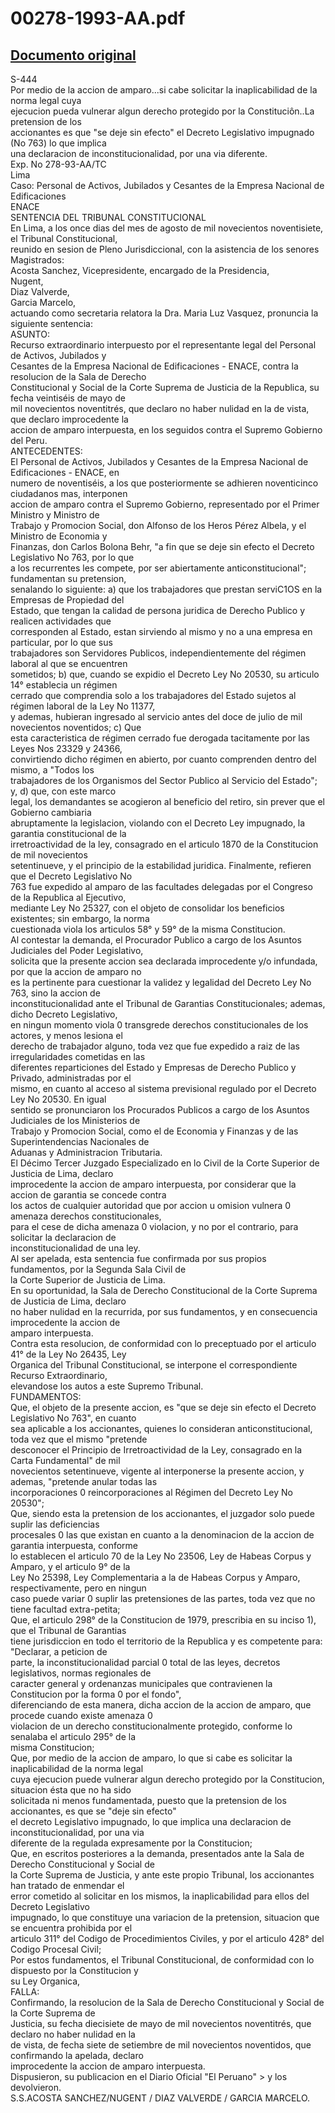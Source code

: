 
00278-1993-AA.pdf
=================
  
[Documento original](https://tc.gob.pe/jurisprudencia/1997/00278-1993-AA.pdf)  
---  
S-444  
Por medio de la accion de amparo...si cabe solicitar la inaplicabilidad de la norma legal cuya  
ejecucion pueda vulnerar algun derecho protegido por la Constituciôn..La pretension de los  
accionantes es que "se deje sin efecto" el Decreto Legislativo impugnado (No 763) lo que implica  
una declaracion de inconstitucionalidad, por una via diferente.  
Exp. No 278-93-AA/TC  
Lima  
Caso: Personal de Activos, Jubilados y Cesantes de la Empresa Nacional de Edificaciones  
ENACE  
SENTENCIA DEL TRIBUNAL CONSTITUCIONAL  
En Lima, a los once dias del mes de agosto de mil novecientos noventisiete, el Tribunal Constitucional,  
reunido en sesion de Pleno Jurisdiccional, con la asistencia de los senores Magistrados:  
Acosta Sanchez, Vicepresidente, encargado de la Presidencia,  
Nugent,  
Diaz Valverde,  
Garcia Marcelo,  
actuando como secretaria relatora la Dra. Maria Luz Vasquez, pronuncia la siguiente sentencia:  
ASUNTO:  
Recurso extraordinario interpuesto por el representante legal del Personal de Activos, Jubilados y  
Cesantes de la Empresa Nacional de Edificaciones - ENACE, contra la resolucion de la Sala de Derecho  
Constitucional y Social de la Corte Suprema de Justicia de la Republica, su fecha veintiséis de mayo de  
mil novecientos noventitrés, que declaro no haber nulidad en la de vista, que declaro improcedente la  
accion de amparo interpuesta, en los seguidos contra el Supremo Gobierno del Peru.  
ANTECEDENTES:  
El Personal de Activos, Jubilados y Cesantes de la Empresa Nacional de Edificaciones - ENACE, en  
numero de noventiséis, a los que posteriormente se adhieren noventicinco ciudadanos mas, interponen  
accion de amparo contra el Supremo Gobierno, representado por el Primer Ministro y Ministro de  
Trabajo y Promocion Social, don Alfonso de los Heros Pérez Albela, y el Ministro de Economia y  
Finanzas, don Carlos Bolona Behr, "a fin que se deje sin efecto el Decreto Legislativo No 763, por lo que  
a los recurrentes les compete, por ser abiertamente anticonstitucional"; fundamentan su pretension,  
senalando lo siguiente: a) que los trabajadores que prestan serviC1OS en la Empresas de Propiedad del  
Estado, que tengan la calidad de persona juridica de Derecho Publico y realicen actividades que  
corresponden al Estado, estan sirviendo al mismo y no a una empresa en particular, por lo que sus  
trabajadores son Servidores Publicos, independientemente del régimen laboral al que se encuentren  
sometidos; b) que, cuando se expidio el Decreto Ley No 20530, su articulo 14° establecia un régimen  
cerrado que comprendia solo a los trabajadores del Estado sujetos al régimen laboral de la Ley No 11377,  
y ademas, hubieran ingresado al servicio antes del doce de julio de mil novecientos noventidos; c) Que  
esta caracteristica de régimen cerrado fue derogada tacitamente por las Leyes Nos 23329 y 24366,  
convirtiendo dicho régimen en abierto, por cuanto comprenden dentro del mismo, a "Todos los  
trabajadores de los Organismos del Sector Publico al Servicio del Estado"; y, d) que, con este marco  
legal, los demandantes se acogieron al beneficio del retiro, sin prever que el Gobierno cambiaria  
abruptamente la legislacion, violando con el Decreto Ley impugnado, la garantia constitucional de la  
irretroactividad de la ley, consagrado en el articulo 1870 de la Constitucion de mil novecientos  
setentinueve, y el principio de la estabilidad juridica. Finalmente, refieren que el Decreto Legislativo No  
763 fue expedido al amparo de las facultades delegadas por el Congreso de la Republica al Ejecutivo,  
mediante Ley No 25327, con el objeto de consolidar los beneficios existentes; sin embargo, la norma  
cuestionada viola los articulos 58° y 59° de la misma Constitucion.  
Al contestar la demanda, el Procurador Publico a cargo de los Asuntos Judiciales del Poder Legislativo,  
solicita que la presente accion sea declarada improcedente y/o infundada, por que la accion de amparo no  
es la pertinente para cuestionar la validez y legalidad del Decreto Ley No 763, sino la accion de  
inconstitucionalidad ante el Tribunal de Garantias Constitucionales; ademas, dicho Decreto Legislativo,  
en ningun momento viola 0 transgrede derechos constitucionales de los actores, y menos lesiona el  
derecho de trabajador alguno, toda vez que fue expedido a raiz de las irregularidades cometidas en las  
diferentes reparticiones del Estado y Empresas de Derecho Publico y Privado, administradas por el  
mismo, en cuanto al acceso al sistema previsional regulado por el Decreto Ley No 20530. En igual  
sentido se pronunciaron los Procurados Publicos a cargo de los Asuntos Judiciales de los Ministerios de  
Trabajo y Promocion Social, como el de Economia y Finanzas y de las Superintendencias Nacionales de  
Aduanas y Administracion Tributaria.  
El Décimo Tercer Juzgado Especializado en lo Civil de la Corte Superior de Justicia de Lima, declaro  
improcedente la accion de amparo interpuesta, por considerar que la accion de garantia se concede contra  
los actos de cualquier autoridad que por accion u omision vulnera 0 amenaza derechos constitucionales,  
para el cese de dicha amenaza 0 violacion, y no por el contrario, para solicitar la declaracion de  
inconstitucionalidad de una ley.  
Al ser apelada, esta sentencia fue confirmada por sus propios fundamentos, por la Segunda Sala Civil de  
la Corte Superior de Justicia de Lima.  
En su oportunidad, la Sala de Derecho Constitucional de la Corte Suprema de Justicia de Lima, declaro  
no haber nulidad en la recurrida, por sus fundamentos, y en consecuencia improcedente la accion de  
amparo interpuesta.  
Contra esta resolucion, de conformidad con lo preceptuado por el articulo 41° de la Ley No 26435, Ley  
Organica del Tribunal Constitucional, se interpone el correspondiente Recurso Extraordinario,  
elevandose los autos a este Supremo Tribunal.  
FUNDAMENTOS:  
Que, el objeto de la presente accion, es "que se deje sin efecto el Decreto Legislativo No 763", en cuanto  
sea aplicable a los accionantes, quienes lo consideran anticonstitucional, toda vez que el mismo "pretende  
desconocer el Principio de Irretroactividad de la Ley, consagrado en la Carta Fundamental" de mil  
novecientos setentinueve, vigente al interponerse la presente accion, y ademas, "pretende anular todas las  
incorporaciones 0 reincorporaciones al Régimen del Decreto Ley No 20530";  
Que, siendo esta la pretension de los accionantes, el juzgador solo puede suplir las deficiencias  
procesales 0 las que existan en cuanto a la denominacion de la accion de garantia interpuesta, conforme  
lo establecen el articulo 70 de la Ley No 23506, Ley de Habeas Corpus y Amparo, y el articulo 9° de la  
Ley No 25398, Ley Complementaria a la de Habeas Corpus y Amparo, respectivamente, pero en ningun  
caso puede variar 0 suplir las pretensiones de las partes, toda vez que no tiene facultad extra-petita;  
Que, el articulo 298° de la Constitucion de 1979, prescribia en su inciso 1), que el Tribunal de Garantias  
tiene jurisdiccion en todo el territorio de la Republica y es competente para: "Declarar, a peticion de  
parte, la inconstitucionalidad parcial 0 total de las leyes, decretos legislativos, normas regionales de  
caracter general y ordenanzas municipales que contravienen la Constitucion por la forma 0 por el fondo",  
diferenciando de esta manera, dicha accion de la accion de amparo, que procede cuando existe amenaza 0  
violacion de un derecho constitucionalmente protegido, conforme lo senalaba el articulo 295° de la  
misma Constitucion;  
Que, por medio de la accion de amparo, lo que si cabe es solicitar la inaplicabilidad de la norma legal  
cuya ejecucion puede vulnerar algun derecho protegido por la Constitucion, situacion ésta que no ha sido  
solicitada ni menos fundamentada, puesto que la pretension de los accionantes, es que se "deje sin efecto"  
el decreto Legislativo impugnado, lo que implica una declaracion de inconstitucionalidad, por una via  
diferente de la regulada expresamente por la Constitucion;  
Que, en escritos posteriores a la demanda, presentados ante la Sala de Derecho Constitucional y Social de  
la Corte Suprema de Justicia, y ante este propio Tribunal, los accionantes han tratado de enmendar el  
error cometido al solicitar en los mismos, la inaplicabilidad para ellos del Decreto Legislativo  
impugnado, lo que constituye una variacion de la pretension, situacion que se encuentra prohibida por el  
articulo 311° del Codigo de Procedimientos Civiles, y por el articulo 428° del Codigo Procesal Civil;  
Por estos fundamentos, el Tribunal Constitucional, de conformidad con lo dispuesto por la Constitucion y  
su Ley Organica,  
FALLA:  
Confirmando, la resolucion de la Sala de Derecho Constitucional y Social de la Corte Suprema de  
Justicia, su fecha diecisiete de mayo de mil novecientos noventitrés, que declaro no haber nulidad en la  
de vista, de fecha siete de setiembre de mil novecientos noventidos, que confirmando la apelada, declaro  
improcedente la accion de amparo interpuesta.  
Dispusieron, su publicacion en el Diario Oficial "El Peruano" > y los devolvieron.  
S.S.ACOSTA SANCHEZ/NUGENT / DIAZ VALVERDE / GARCIA MARCELO.